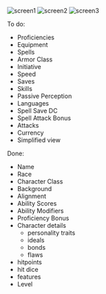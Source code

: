![screen1](https://github.com/Nicktvdd/DnD-api/assets/5775657/24442396-f8f1-4800-bf2e-f57e2fe43b50)
![screen2](https://github.com/Nicktvdd/DnD-api/assets/5775657/3300072f-3245-49cc-a27e-221bb2533c60)
![screen3](https://github.com/Nicktvdd/DnD-api/assets/5775657/0e70adf3-cc31-4913-8514-2464a50ab721)

To do:
- Proficiencies
- Equipment
- Spells
- Armor Class
- Initiative
- Speed
- Saves
- Skills
- Passive Perception
- Languages
- Spell Save DC
- Spell Attack Bonus
- Attacks
- Currency
- Simplified view

Done:
- Name
- Race
- Character Class
- Background
- Alignment
- Ability Scores
- Ability Modifiers
- Proficiency Bonus
- Character details
  - personality traits
  - ideals
  - bonds
  - flaws
- hitpoints
- hit dice
- features
- Level
